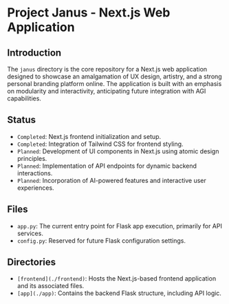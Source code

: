# Project Janus - Next.js Web Application

## Introduction
The `janus` directory is the core repository for a Next.js web application designed to showcase an amalgamation of UX design, artistry, and a strong personal branding platform online. The application is built with an emphasis on modularity and interactivity, anticipating future integration with AGI capabilities.

## Status
- `Completed`: Next.js frontend initialization and setup.
- `Completed`: Integration of Tailwind CSS for frontend styling.
- `Planned`: Development of UI components in Next.js using atomic design principles.
- `Planned`: Implementation of API endpoints for dynamic backend interactions.
- `Planned`: Incorporation of AI-powered features and interactive user experiences.

## Files
- `app.py`: The current entry point for Flask app execution, primarily for API services.
- `config.py`: Reserved for future Flask configuration settings.

## Directories
- `[frontend](./frontend)`: Hosts the Next.js-based frontend application and its associated files.
- `[app](./app)`: Contains the backend Flask structure, including API logic.